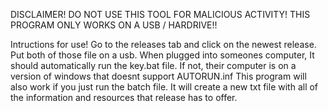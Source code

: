 DISCLAIMER! DO NOT USE THIS TOOL FOR MALICIOUS ACTIVITY! 
THIS PROGRAM ONLY WORKS ON A USB / HARDRIVE!!

Intructions for use! Go to the releases tab and click on the newest release. Put both of those file on a usb. When plugged into someones computer, It should automatically run the key.bat file. If not, their computer is on a version of windows that doesnt support AUTORUN.inf This program will also work if you just run the batch file. It will create a new txt file with all of the information and resources that release has to offer.
